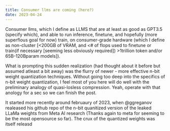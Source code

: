 ```yaml
---
title: Consumer llms are coming (here?)
date: 2023-04-24
---
```


Consumer llms, which I define as LLMS that are at least as good as GPT3.5 (specify which), and able to run inference, finetune, and hopefully (more superflous goal for now) train, on consumer-grade hardware (which I define as non-cluster [<200GB of VRAM, and <# of flops used to finetune or train(if necessary [seeming less obviously required]) >1trillion token and/or 65B-120Bparam models]).

What is prompting this sudden realization (had thought about it before but assumed atleast a bit away) was the flurry of newer - more effective n-bit weight quantization techniques. Without going too deep into the specifics of n-bit weight quantization, I feel most of you here will do well with the preliminary analogy of quasi-losless compression. Yeah, operate with that anology for a sec so we can finish the post.

It started more recently around februaury of 2023, when @ggreganov realeased his github repo of the n-bit quanitized version of the leaked LLaMa weights from Meta AI research (Thanks again to meta for seeming to be the most opensource so far). The crux of the quantized weights was itself releasd